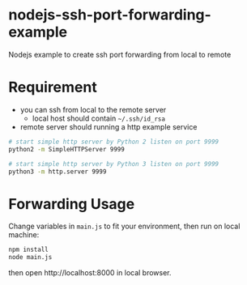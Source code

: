 # nodejs-ssh-port-forwarding-example

Nodejs example to create ssh port forwarding from local to remote

# Requirement

- you can ssh from local to the remote server
  - local host should contain `~/.ssh/id_rsa`
- remote server should running a http example service

```sh
# start simple http server by Python 2 listen on port 9999
python2 -m SimpleHTTPServer 9999

# start simple http server by Python 3 listen on port 9999
python3 -m http.server 9999
```

# Forwarding Usage

Change variables in `main.js` to fit your environment, then run on local machine:

```sh
npm install
node main.js
```

then open http://localhost:8000 in local browser.
